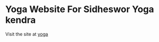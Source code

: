 # Yoga Website For Sidheswor Yoga kendra
Visit the site at [yoga](https://phuyalgaurav.github.io/yoga)
